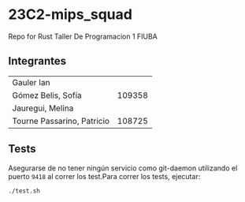 # 23C2-mips_squad

Repo for Rust Taller De Programacion 1 FIUBA

## Integrantes

|                            |        |
| -------------------------- | ------ |
| Gauler Ian                 |        |
| Gómez Belis, Sofía         | 109358 |
| Jauregui, Melina           |        |
| Tourne Passarino, Patricio | 108725 |

## Tests

Asegurarse de no tener ningún servicio como git-daemon utilizando el puerto `9418` al correr los test.Para correr los tests, ejecutar:

```bash
./test.sh
```
